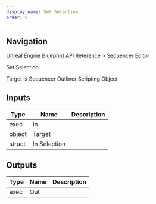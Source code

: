 ```yaml
---
display_name: Set Selection
order: 8
---
```

## Navigation

[Unreal Engine Blueprint API Reference](https://dev.epicgames.com/documentation/en-us/unreal-engine/BlueprintAPI) > [Sequencer Editor](https://dev.epicgames.com/documentation/en-us/unreal-engine/BlueprintAPI/SequencerEditor)

Set Selection

Target is Sequencer Outliner Scripting Object

## Inputs

| Type | Name | Description |
| --- | --- | --- |
| exec | In |  |
| object | Target |  |
| struct | In Selection |  |

## Outputs

| Type | Name | Description |
| --- | --- | --- |
| exec | Out |  |
